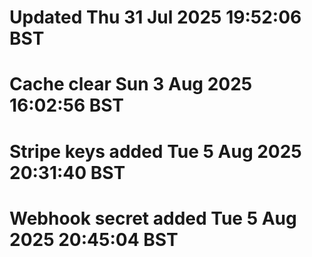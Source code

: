 # Updated Thu 31 Jul 2025 19:52:06 BST
# Cache clear Sun  3 Aug 2025 16:02:56 BST
# Stripe keys added Tue  5 Aug 2025 20:31:40 BST
# Webhook secret added Tue  5 Aug 2025 20:45:04 BST
